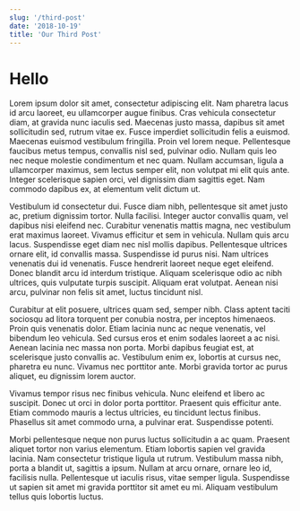 ```yaml
---
slug: '/third-post'
date: '2018-10-19'
title: 'Our Third Post'
---
```


# Hello

Lorem ipsum dolor sit amet, consectetur adipiscing elit. Nam pharetra lacus id arcu laoreet, eu ullamcorper augue finibus. Cras vehicula consectetur diam, at gravida nunc iaculis sed. Maecenas justo massa, dapibus sit amet sollicitudin sed, rutrum vitae ex. Fusce imperdiet sollicitudin felis a euismod. Maecenas euismod vestibulum fringilla. Proin vel lorem neque. Pellentesque faucibus metus tempus, convallis nisl sed, pulvinar odio. Nullam quis leo nec neque molestie condimentum et nec quam. Nullam accumsan, ligula a ullamcorper maximus, sem lectus semper elit, non volutpat mi elit quis ante. Integer scelerisque sapien orci, vel dignissim diam sagittis eget. Nam commodo dapibus ex, at elementum velit dictum ut.

Vestibulum id consectetur dui. Fusce diam nibh, pellentesque sit amet justo ac, pretium dignissim tortor. Nulla facilisi. Integer auctor convallis quam, vel dapibus nisi eleifend nec. Curabitur venenatis mattis magna, nec vestibulum erat maximus laoreet. Vivamus efficitur et sem in vehicula. Nullam quis arcu lacus. Suspendisse eget diam nec nisl mollis dapibus. Pellentesque ultrices ornare elit, id convallis massa. Suspendisse id purus nisi. Nam ultrices venenatis dui id venenatis. Fusce hendrerit laoreet neque eget eleifend. Donec blandit arcu id interdum tristique. Aliquam scelerisque odio ac nibh ultrices, quis vulputate turpis suscipit. Aliquam erat volutpat. Aenean nisi arcu, pulvinar non felis sit amet, luctus tincidunt nisl.

Curabitur at elit posuere, ultrices quam sed, semper nibh. Class aptent taciti sociosqu ad litora torquent per conubia nostra, per inceptos himenaeos. Proin quis venenatis dolor. Etiam lacinia nunc ac neque venenatis, vel bibendum leo vehicula. Sed cursus eros et enim sodales laoreet a ac nisi. Aenean lacinia nec massa non porta. Morbi dapibus feugiat est, at scelerisque justo convallis ac. Vestibulum enim ex, lobortis at cursus nec, pharetra eu nunc. Vivamus nec porttitor ante. Morbi gravida tortor ac purus aliquet, eu dignissim lorem auctor.

Vivamus tempor risus nec finibus vehicula. Nunc eleifend et libero ac suscipit. Donec ut orci in dolor porta porttitor. Praesent quis efficitur ante. Etiam commodo mauris a lectus ultricies, eu tincidunt lectus finibus. Phasellus sit amet commodo urna, a pulvinar erat. Suspendisse potenti.

Morbi pellentesque neque non purus luctus sollicitudin a ac quam. Praesent aliquet tortor non varius elementum. Etiam lobortis sapien vel gravida lacinia. Nam consectetur tristique ligula ut rutrum. Vestibulum massa nibh, porta a blandit ut, sagittis a ipsum. Nullam at arcu ornare, ornare leo id, facilisis nulla. Pellentesque ut iaculis risus, vitae semper ligula. Suspendisse ut sapien sit amet mi gravida porttitor sit amet eu mi. Aliquam vestibulum tellus quis lobortis luctus.
